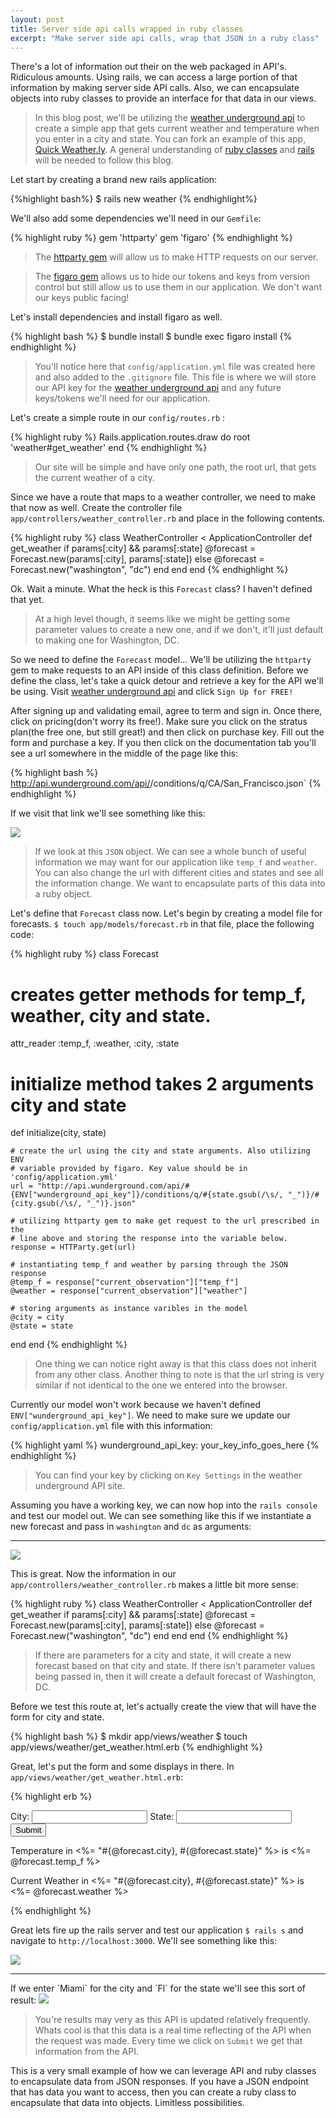 ```yaml
---
layout: post
title: Server side api calls wrapped in ruby classes
excerpt: "Make server side api calls, wrap that JSON in a ruby class"
---
```


There's a lot of information out their on the web packaged in API's. Ridiculous amounts. Using rails, we can access a large portion of that information by making server side API calls. Also, we can encapsulate objects into ruby classes to provide an interface for that data in our views.

> In this blog post, we'll be utilizing the [weather underground api](www.wunderground.com/weather/api/) to create a simple app that gets current weather and temperature when you enter in a city and state. You can fork an example of this app, [Quick Weather.ly](https://github.com/ga-dc/rails_weather_api). A general understanding of [ruby classes](http://andrewsunglaekim.github.io/OOP-There-It-Is/) and [rails](http://guides.rubyonrails.org/getting_started.html) will be needed to follow this blog.

Let start by creating a brand new rails application:

{%highlight bash%}
$ rails new weather
{% endhighlight%}

We'll also add some dependencies we'll need in our `Gemfile`:

{% highlight ruby %}
gem 'httparty'
gem 'figaro'
{% endhighlight %}

> The [httparty gem](https://github.com/jnunemaker/httparty) will allow us to make HTTP requests on our server.

> The [figaro gem](https://github.com/laserlemon/figaro) allows us to hide our tokens and keys from version control but still allow us to use them in our application. We don't want our keys public facing!

Let's install dependencies and install figaro as well.

{% highlight bash %}
$ bundle install
$ bundle exec figaro install
{% endhighlight %}

> You'll notice here that `config/application.yml` file was created here and also added to the `.gitignore` file. This file is where we will store our API key for the [weather underground api](www.wunderground.com/weather/api/) and any future keys/tokens we'll need for our application.

Let's create a simple route in our `config/routes.rb` :

{% highlight ruby %}
Rails.application.routes.draw do
  root 'weather#get_weather'
end
{% endhighlight %}

> Our site will be simple and have only one path, the root url, that gets the current weather of a city.

Since we have a route that maps to a weather controller, we need to make that now as well. Create the controller file `app/controllers/weather_controller.rb` and place in the following contents.

{% highlight ruby %}
class WeatherController < ApplicationController
  def get_weather
    if params[:city] && params[:state]
      @forecast = Forecast.new(params[:city], params[:state])
    else
      @forecast = Forecast.new("washington", "dc")
    end
  end
end
{% endhighlight %}

Ok. Wait a minute. What the heck is this `Forecast` class? I haven't defined that yet.

> At a high level though, it seems like we might be getting some parameter values to create a new one, and if we don't, it'll just default to making one for Washington, DC.

So we need to define the `Forecast` model... We'll be utilizing the `httparty` gem to make requests to an API inside of this class definition. Before we define the class, let's take a quick detour and retrieve a key for the API we'll be using. Visit [weather underground api](http://www.wunderground.com/weather/api/?MR=1) and click `Sign Up for FREE!`

After signing up and validating email, agree to term and sign in. Once there, click on pricing(don't worry its free!). Make sure you click on the stratus plan(the free one, but still great!) and then click on purchase key. Fill out the form and purchase a key. If you then click on the documentation tab you'll see a url somewhere in the middle of the page like this:

{% highlight bash %}
http://api.wunderground.com/api/<your key here>/conditions/q/CA/San_Francisco.json`
{% endhighlight %}

If we visit that link we'll see something like this:

<img src="/images/weatherjson.png">

> If we look at this `JSON` object. We can see a whole bunch of useful information we may want for our application like `temp_f` and `weather`. You can also change the url with different cities and states and see all the information change. We want to encapsulate parts of this data into a ruby object.

Let's define that `Forecast` class now. Let's begin by creating a model file for forecasts. `$ touch app/models/forecast.rb` in that file, place the following code:

{% highlight ruby %}
class Forecast
  # creates getter methods for temp_f, weather, city and state.
  attr_reader :temp_f, :weather, :city, :state

  # initialize method takes 2 arguments city and state
  def initialize(city, state)

    # create the url using the city and state arguments. Also utilizing ENV
    # variable provided by figaro. Key value should be in 'config/application.yml'
    url = "http://api.wunderground.com/api/#{ENV["wunderground_api_key"]}/conditions/q/#{state.gsub(/\s/, "_")}/#{city.gsub(/\s/, "_")}.json"

    # utilizing httparty gem to make get request to the url prescribed in the
    # line above and storing the response into the variable below.
    response = HTTParty.get(url)

    # instantiating temp_f and weather by parsing through the JSON response
    @temp_f = response["current_observation"]["temp_f"]
    @weather = response["current_observation"]["weather"]

    # storing arguments as instance varibles in the model
    @city = city
    @state = state
  end
end
{% endhighlight %}

> One thing we can notice right away is that this class does not inherit from any other class. Another thing to note is that the url string is very similar if not identical to the one we entered into the browser.

Currently our model won't work because we haven't defined `ENV["wunderground_api_key"]`. We need to make sure we update our `config/application.yml` file with this information:

{% highlight yaml %}
wunderground_api_key: your_key_info_goes_here
{% endhighlight %}

> You can find your key by clicking on `Key Settings` in the weather underground API site.

Assuming you have a working key, we can now hop into the `rails console` and test our model out. We can see something like this if we instantiate a new forecast and pass in `washington` and `dc` as arguments:

<hr>

<img src="/images/forecast_rails_c.png">

This is great. Now the information in our `app/controllers/weather_controller.rb` makes a little bit more sense:

{% highlight ruby %}
class WeatherController < ApplicationController
  def get_weather
    if params[:city] && params[:state]
      @forecast = Forecast.new(params[:city], params[:state])
    else
      @forecast = Forecast.new("washington", "dc")
    end
  end
end
{% endhighlight %}

> If there are parameters for a city and state, it will create a new forecast based on that city and state. If there isn't parameter values being passed in, then it will create a default forecast of Washington, DC.

Before we test this route at, let's actually create the view that will have the form for city and state.

{% highlight bash %}
$ mkdir app/views/weather
$ touch app/views/weather/get_weather.html.erb
{% endhighlight %}

Great, let's put the form and some displays in there. In `app/views/weather/get_weather.html.erb`:

{% highlight erb %}
<form method="get" action="/">
  <label>City:</label>
  <input name="city" type="text">
  <label>State:</label>
  <input name="state" type="text">
  <input type="submit">
</form>


<p>Temperature in <%= "#{@forecast.city}, #{@forecast.state}" %> is <%= @forecast.temp_f %></p>
<p>Current Weather in <%= "#{@forecast.city}, #{@forecast.state}" %> is <%= @forecast.weather %></p>

{% endhighlight %}

Great lets fire up the rails server and test our application `$ rails s` and navigate to `http://localhost:3000`. We'll see something like this:

<img src="/images/no_params.png">
<hr>
If we enter `Miami` for the city and `Fl` for the state we'll see this sort of result:

<img src="/images/params_weather.png">

> You're results may very as this API is updated relatively frequently. Whats cool is that this data is a real time reflecting of the API when the request was made. Every time we click on `Submit` we get that information from the API.

This is a very small example of how we can leverage API and ruby classes to encapsulate data from JSON responses. If you have a JSON endpoint that has data you want to access, then you can create a ruby class to encapsulate that data into objects. Limitless possibilities.
